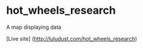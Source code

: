 # hot_wheels_research

A map displaying data

[Live site] (http://luludust.com/hot_wheels_research)
